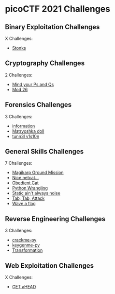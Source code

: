 # picoCTF 2021 Challenges

## Binary Exploitation Challenges

X Challenges:
- [Stonks](Binary_Exploitation/Stonks.md)

## Cryptography Challenges

2 Challenges:
- [Mind your Ps and Qs](Cryptography/Mind_your_Ps_and_Qs.md)
- [Mod 26](Cryptography/Mod_26.md)

## Forensics Challenges

3 Challenges: 
- [information](Forensics/information.md)
- [Matryoshka doll](Forensics/Matryoshka_doll.md)
- [tunn3l v1s10n](Forensics/tunn3l_v1s10n.md)

## General Skills Challenges

7 Challenges: 
- [Magikarp Ground Mission](General_Skills/Magikarp_Ground_Mission.md)
- [Nice netcat...](General_Skills/Nice_netcat.md)
- [Obedient Cat](General_Skills/Obedient_Cat.md)
- [Python Wrangling](General_Skills/Python_Wrangling.md)
- [Static ain't always noise](General_Skills/Static_aint_always_noise.md)
- [Tab, Tab, Attack](General_Skills/Tab_Tab_Attack.md)
- [Wave a flag](General_Skills/Wave_a_flag.md)

## Reverse Engineering Challenges

3 Challenges:
- [crackme-py](Reverse_Engineering/crackme-py.md)
- [keygenme-py](Reverse_Engineering/keygenme-py.md)
- [Transformation](Reverse_Engineering/Transformation.md)

## Web Exploitation Challenges

X Challenges:
- [GET aHEAD](Web_Exploitation/GET_aHEAD.md)
